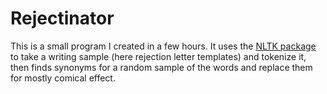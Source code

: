 # Rejectinator #

This is a small program I created in a few hours. It uses the [NLTK package](https://www.nltk.org/api/nltk.html) to take a writing sample (here rejection letter templates) and tokenize it, then finds synonyms for a random sample of the words and replace them for mostly comical effect. 

